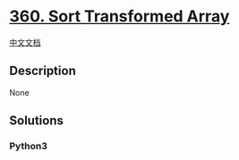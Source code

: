 # [360. Sort Transformed Array](https://leetcode.com/problems/sort-transformed-array)

[中文文档](/leetcode/0300-0399/0360.Sort%20Transformed%20Array/README.md)

## Description

None

## Solutions

<!-- tabs:start -->

### **Python3**

```python

```

<!-- tabs:end -->
